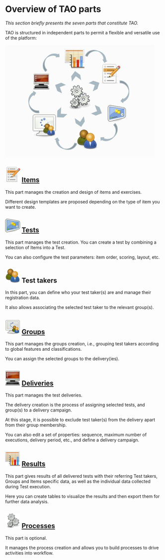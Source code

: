 <!--
parent: 'Legacy User Guide'
created_at: '2011-03-11 11:52:47'
updated_at: '2013-03-13 13:13:36'
authors:
    - 'Jérôme Bogaerts'
contributors:
    - 'Franck Gismondi'
tags:
    - 'Legacy User Guide:Overview of TAO parts'
-->

Overview of TAO parts
=====================



*This section briefly presents the seven parts that constitute TAO.*

TAO is structured in independent parts to permit a flexible and versatile use of the platform:

![](../resources/1-1-schema.png)

![](../resources/1-1-items.png) [Items](../user-guide/items.md)
----------------------------

This part manages the creation and design of items and exercises.<br/>

Different design templates are proposed depending on the type of item you want to create.

![](../resources/1-1-tests.png) [Tests](../user-guide/tests.md)
----------------------------

This part manages the test creation. You can create a test by combining a selection of Items into a Test.<br/>

You can also configure the test parameters: item order, scoring, layout, etc.

![](../resources/1-1-testtakers.png) Test takers
---------------------------------------

In this part, you can define who your test taker(s) are and manage their registration data.<br/>

It also allows associating the selected test taker to the relevant group(s).

![](../resources/1-1-groups.png) [Groups](../user-guide/groups.md)
------------------------------

This part manages the groups creation, i.e., grouping test takers according to global features and classifications.<br/>

You can assign the selected groups to the delivery(ies).

![](../resources/1-1-deliveries.png) [Deliveries](../user-guide/deliveries.md)
--------------------------------------

This part manages the test deliveries.<br/>

The delivery creation is the process of assigning selected tests, and group(s) to a delivery campaign.<br/>

At this stage, it is possible to exclude test taker(s) from the delivery apart from their group membership.<br/>

You can also edit a set of properties: sequence, maximum number of executions, delivery period, etc., and define a delivery campaign.

![](../resources/1-1-results.png) [Results](../user-guide/results.md)
--------------------------------

This part gives results of all delivered tests with their referring Test takers, Groups and Items specific data, as well as the individual data collected during Test execution.<br/>

Here you can create tables to visualize the results and then export them for further data analysis.

![](../resources/1-1-processes.png) [Processes](../user-guide/processes.md)
------------------------------------

This part is optional.<br/>

It manages the process creation and allows you to build processes to drive activities into workflow.


